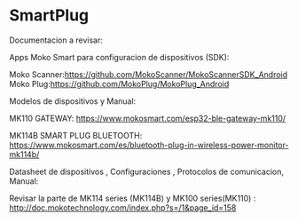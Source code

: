 # SmartPlug
Documentacion a revisar:

Apps Moko Smart para configuracion de dispositivos (SDK):

Moko Scanner:https://github.com/MokoScanner/MokoScannerSDK_Android
Moko Plug:https://github.com/MokoPlug/MokoPlug_Android

Modelos de dispositivos y Manual:

MK110 GATEWAY: https://www.mokosmart.com/esp32-ble-gateway-mk110/

MK114B SMART PLUG BLUETOOTH: https://www.mokosmart.com/es/bluetooth-plug-in-wireless-power-monitor-mk114b/

Datasheet de dispositivos , Configuraciones , Protocolos de comunicacion, Manual:

Revisar la parte de MK114 series (MK114B) y MK100 series(MK110) :  http://doc.mokotechnology.com/index.php?s=/1&page_id=158







